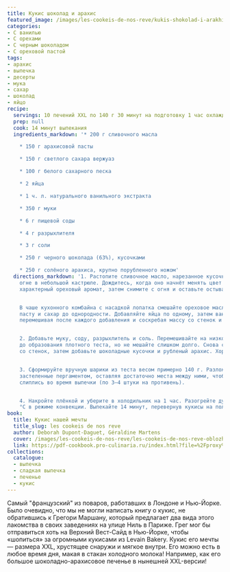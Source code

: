 ```yaml
---
title: Кукис шоколад и арахис
featured_image: /images/les-cookeis-de-nos-reve/kukis-shokolad-i-arakhis.jpeg
categories:
- С ванилью
- С орехами
- С черным шоколадом
- С ореховой пастой
tags:
- арахис
- выпечка
- десерты
- мука
- сахар
- шоколад
- яйцо
recipe:
  servings: 10 печений XXL по 140 г 30 минут на подготовку 1 час охлаждения
  prep: null
  cook: 14 минут выпекания
  ingredients_markdown: '* 200 г сливочного масла

    * 150 г арахисовой пасты

    * 150 г светлого сахара вержуаз

    * 100 г белого сахарного песка

    * 2 яйца

    * 1 ч. л. натурального ванильного экстракта

    * 350 г муки

    * 6 г пищевой соды

    * 4 г разрыхлителя

    * 3 г соли

    * 250 г черного шоколада (63%), кусочками

    * 250 г солёного арахиса, крупно порубленного ножом'
  directions_markdown: '1. Растопите сливочное масло, нарезанное кусочками, на слабом
    огне в небольшой кастрюле. Дождитесь, когда оно начнёт менять цвет и приобретёт
    характерный ореховый аромат, затем снимите с огня и оставьте остывать.


    В чаше кухонного комбайна с насадкой лопатка смешайте ореховое масло, арахисовую
    пасту и сахар до однородности. Добавляйте яйца по одному, затем ваниль, хорошо
    перемешивая после каждого добавления и соскребая массу со стенок и дна чаши.


    2. Добавьте муку, соду, разрыхлитель и соль. Перемешивайте на низкой скорости
    до образования плотного теста, но не мешайте слишком долго. Снова соскребите массу
    со стенок, затем добавьте шоколадные кусочки и рубленый арахис. Хорошо перемешайте.


    3. Сформируйте вручную шарики из теста весом примерно 140 г. Разложите их на противни,
    застеленные пергаментом, оставляя достаточно места между ними, чтобы кукисы не
    слиплись во время выпечки (по 3–4 штуки на противень).


    4. Накройте плёнкой и уберите в холодильник на 1 час. Разогрейте духовку до 170
    °C в режиме конвекции. Выпекайте 14 минут, перевернув кукисы на половине времени.'
book:
  title: Кукис нашей мечты
  title_slug: les cookeis de nos reve
  author: Deborah Dupont-Daguet, Géraldine Martens
  cover: /images/les-cookeis-de-nos-reve/les-cookeis-de-nos-reve-oblozhka.jpeg
  link: https://pdf-cookbook.pro-culinaria.ru/index.html?file=%2Fproxy%2Finbooks%2Fles-cookeis-de-nos-reve.pdf
collections:
  catalogue:
  - выпечка
  - сладкая выпечка
  - печенье
  - кукис
---
```


Самый "французский" из поваров, работавших в Лондоне и Нью-Йорке. Было очевидно, что мы не могли написать книгу о кукис, не обратившись к Грегори Маршану, который предлагает два вида этого лакомства в своих заведениях на улице Ниль в Париже. Грег мог бы отправиться хоть на Верхний Вест-Сайд в Нью-Йорке, чтобы «шопиться» за огромными кукисами из Levain Bakery. Кукис его мечты — размера XXL, хрустящее снаружи и мягкое внутри. Его можно есть в любое время дня, макая в стакан холодного молока! Например, как его большое шоколадно-арахисовое печенье в нынешней XXL-версии!

